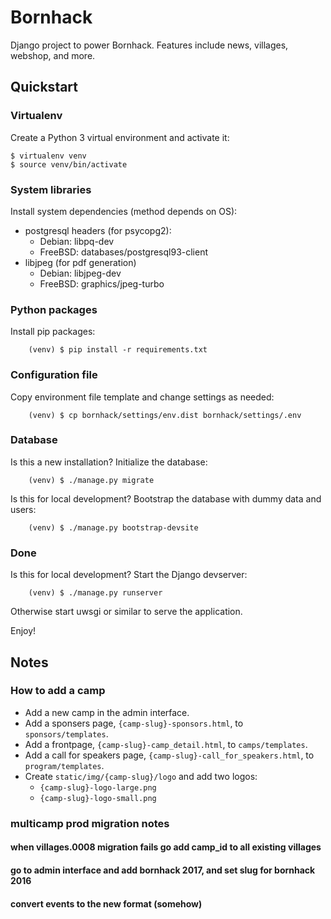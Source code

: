 # Bornhack

Django project to power Bornhack. Features include news, villages, webshop, and more.

## Quickstart

### Virtualenv
Create a Python 3 virtual environment and activate it:
```
$ virtualenv venv
$ source venv/bin/activate
```

### System libraries
Install system dependencies (method depends on OS):
- postgresql headers (for psycopg2):
  - Debian: libpq-dev
  - FreeBSD: databases/postgresql93-client 
- libjpeg (for pdf generation)
  - Debian: libjpeg-dev
  - FreeBSD: graphics/jpeg-turbo

### Python packages
Install pip packages:
```
    (venv) $ pip install -r requirements.txt
```

### Configuration file
Copy environment file template and change settings as needed:
```
    (venv) $ cp bornhack/settings/env.dist bornhack/settings/.env
```

### Database
Is this a new installation? Initialize the database:
```
    (venv) $ ./manage.py migrate
```

Is this for local development? Bootstrap the database with dummy data and users:
```
    (venv) $ ./manage.py bootstrap-devsite
```

### Done
Is this for local development? Start the Django devserver:
```
    (venv) $ ./manage.py runserver
```

Otherwise start uwsgi or similar to serve the application.

Enjoy!

## Notes

### How to add a camp

* Add a new camp in the admin interface.
* Add a sponsers page, `{camp-slug}-sponsors.html`, to `sponsors/templates`.
* Add a frontpage, `{camp-slug}-camp_detail.html`, to `camps/templates`.
* Add a call for speakers page, `{camp-slug}-call_for_speakers.html`, to `program/templates`.
* Create `static/img/{camp-slug}/logo` and add two logos:
    * `{camp-slug}-logo-large.png`
    * `{camp-slug}-logo-small.png`

### multicamp prod migration notes
#### when villages.0008 migration fails go add camp_id to all existing villages
#### go to admin interface and add bornhack 2017, and set slug for bornhack 2016
#### convert events to the new format (somehow)

